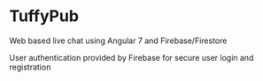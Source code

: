 # TuffyPub
Web based live chat using Angular 7 and Firebase/Firestore

User authentication provided by Firebase for secure user login and registration


